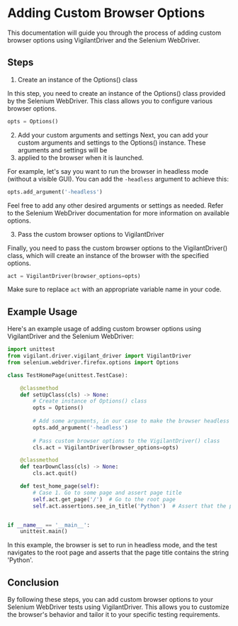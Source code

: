# Adding Custom Browser Options
This documentation will guide you through the process of adding custom browser options using VigilantDriver and the 
Selenium WebDriver.

## Steps
1. Create an instance of the Options() class

In this step, you need to create an instance of the Options() class provided by the Selenium WebDriver. This class 
allows you to configure various browser options.

```python
opts = Options()
```

2. Add your custom arguments and settings
Next, you can add your custom arguments and settings to the Options() instance. These arguments and settings will be 
3. applied to the browser when it is launched.

For example, let's say you want to run the browser in headless mode (without a visible GUI). You can add the 
`-headless` argument to achieve this:

```python
opts.add_argument('-headless')
```

Feel free to add any other desired arguments or settings as needed. Refer to the Selenium WebDriver documentation for 
more information on available options.

3. Pass the custom browser options to VigilantDriver

Finally, you need to pass the custom browser options to the VigilantDriver() class, which will create an instance of the
browser with the specified options.

```python
act = VigilantDriver(browser_options=opts)
```

Make sure to replace `act` with an appropriate variable name in your code.

## Example Usage
Here's an example usage of adding custom browser options using VigilantDriver and the Selenium WebDriver:

```python
import unittest
from vigilant.driver.vigilant_driver import VigilantDriver
from selenium.webdriver.firefox.options import Options

class TestHomePage(unittest.TestCase):

    @classmethod
    def setUpClass(cls) -> None:
        # Create instance of Options() class
        opts = Options()                    
        
        # Add some arguments, in our case to make the browser headless
        opts.add_argument('-headless')                 
        
        # Pass custom browser options to the VigilantDriver() class
        cls.act = VigilantDriver(browser_options=opts) 

    @classmethod
    def tearDownClass(cls) -> None:
        cls.act.quit()

    def test_home_page(self):
        # Case 1. Go to some page and assert page title
        self.act.get_page('/')  # Go to the root page
        self.act.assertions.see_in_title('Python')  # Assert that the page title contains the 'Python' string


if __name__ == '__main__':
    unittest.main()

```

In this example, the browser is set to run in headless mode, and the test navigates to the root page and asserts that 
the page title contains the string 'Python'.

## Conclusion

By following these steps, you can add custom browser options to your Selenium WebDriver tests using VigilantDriver. This
allows you to customize the browser's behavior and tailor it to your specific testing requirements.